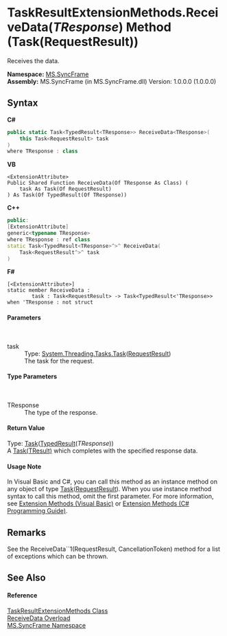 # TaskResultExtensionMethods.ReceiveData(*TResponse*) Method (Task(RequestResult))
 

Receives the data.

**Namespace:**&nbsp;<a href="de148c19-6fcd-6ea5-c13c-94525bd1dd5b">MS.SyncFrame</a><br />**Assembly:**&nbsp;MS.SyncFrame (in MS.SyncFrame.dll) Version: 1.0.0.0 (1.0.0.0)

## Syntax

**C#**<br />
``` C#
public static Task<TypedResult<TResponse>> ReceiveData<TResponse>(
	this Task<RequestResult> task
)
where TResponse : class

```

**VB**<br />
``` VB
<ExtensionAttribute>
Public Shared Function ReceiveData(Of TResponse As Class) ( 
	task As Task(Of RequestResult)
) As Task(Of TypedResult(Of TResponse))
```

**C++**<br />
``` C++
public:
[ExtensionAttribute]
generic<typename TResponse>
where TResponse : ref class
static Task<TypedResult<TResponse>^>^ ReceiveData(
	Task<RequestResult^>^ task
)
```

**F#**<br />
``` F#
[<ExtensionAttribute>]
static member ReceiveData : 
        task : Task<RequestResult> -> Task<TypedResult<'TResponse>>  when 'TResponse : not struct

```


#### Parameters
&nbsp;<dl><dt>task</dt><dd>Type: <a href="http://msdn2.microsoft.com/en-us/library/dd321424" target="_blank">System.Threading.Tasks.Task</a>(<a href="4b256005-b920-df6f-0771-035950c2789a">RequestResult</a>)<br />The task for the request.</dd></dl>

#### Type Parameters
&nbsp;<dl><dt>TResponse</dt><dd>The type of the response.</dd></dl>

#### Return Value
Type: <a href="http://msdn2.microsoft.com/en-us/library/dd321424" target="_blank">Task</a>(<a href="25cc0187-f6c5-d762-90d8-cb5ebc23d98d">TypedResult</a>(*TResponse*))<br />A <a href="http://msdn2.microsoft.com/en-us/library/dd321424" target="_blank">Task(TResult)</a> which completes with the specified response data.

#### Usage Note
In Visual Basic and C#, you can call this method as an instance method on any object of type <a href="http://msdn2.microsoft.com/en-us/library/dd321424" target="_blank">Task</a>(<a href="4b256005-b920-df6f-0771-035950c2789a">RequestResult</a>). When you use instance method syntax to call this method, omit the first parameter. For more information, see <a href="http://msdn.microsoft.com/en-us/library/bb384936.aspx">Extension Methods (Visual Basic)</a> or <a href="http://msdn.microsoft.com/en-us/library/bb383977.aspx">Extension Methods (C# Programming Guide)</a>.

## Remarks
See the ReceiveData``1(RequestResult, CancellationToken) method for a list of exceptions which can be thrown.

## See Also


#### Reference
<a href="cee6733d-b9b3-7f93-4a41-7e731cd8bf82">TaskResultExtensionMethods Class</a><br /><a href="9af92462-9e18-2259-5010-c6e630de0ea3">ReceiveData Overload</a><br /><a href="de148c19-6fcd-6ea5-c13c-94525bd1dd5b">MS.SyncFrame Namespace</a><br />